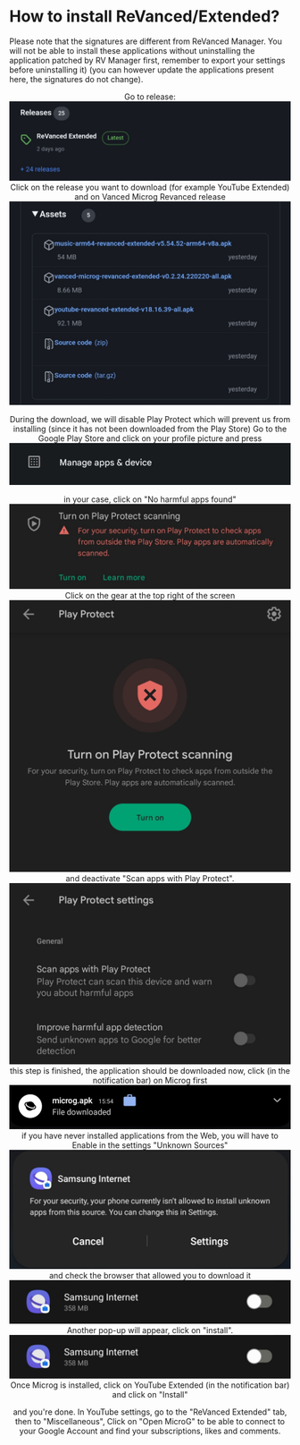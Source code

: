 # How to install ReVanced/Extended?

Please note that the signatures are different from ReVanced Manager. You will not be able to install these applications without uninstalling the application patched by RV Manager first, remember to export your settings before uninstalling it) (you can however update the applications present here, the signatures do not change).
<p align="center">
Go to release:
    <img src="./Installation/01.jpg">
Click on the release you want to download (for example YouTube Extended) and on Vanced Microg Revanced release
    <img src="./Installation/02.jpg">
<p align="center">
During the download, we will disable Play Protect which will prevent us from installing (since it has not been downloaded from the Play Store)
Go to the Google Play Store and click on your profile picture and press
    <img src="./Installation/03.jpg">
<p align="center">
in your case, click on "No harmful apps found"
    <img src="./Installation/04.jpg">
Click on the gear at the top right of the screen
    <img src="./Installation/05.jpg">
and deactivate "Scan apps with Play Protect".
    <img src="./Installation/06.jpg">
this step is finished, the application should be downloaded now, click (in the notification bar) on Microg first
    <img src="./Installation/08.jpg">
if you have never installed applications from the Web, you will have to Enable in the settings "Unknown Sources"
    <img src="./Installation/09.jpg">
and check the browser that allowed you to download it
    <img src="./Installation/10.jpg">
    Another pop-up will appear, 
click on "install".
    <img src="./Installation/10.jpg">
Once Microg is installed, click on YouTube Extended (in the notification bar) and click on "Install"
<p align="center">
and you're done. In YouTube settings, go to the "ReVanced Extended" tab, then to "Miscellaneous", Click on "Open MicroG" to be able to connect to your Google Account and find your subscriptions, likes and comments.
